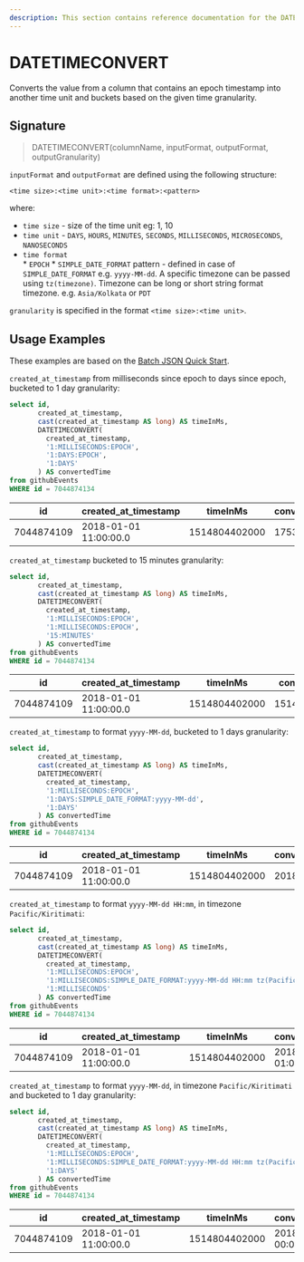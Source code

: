 ```yaml
---
description: This section contains reference documentation for the DATETIMECONVERT function.
---
```


# DATETIMECONVERT

Converts the value from a column that contains an epoch timestamp into another time unit and buckets based on the given time granularity.

## Signature

> DATETIMECONVERT(columnName, inputFormat, outputFormat, outputGranularity)

`inputFormat` and `outputFormat` are defined using the following structure:

`<time size>:<time unit>:<time format>:<pattern>`

where:

* `time size` - size of the time unit eg: 1, 10
* `time unit` - `DAYS`, `HOURS`, `MINUTES`, `SECONDS`, `MILLISECONDS`, `MICROSECONDS`, `NANOSECONDS`
* `time format`        
       * `EPOCH` 
       * `SIMPLE_DATE_FORMAT` pattern - defined in case of `SIMPLE_DATE_FORMAT` e.g. `yyyy-MM-dd`. 
          A specific timezone can be passed using `tz(timezone)`. 
          Timezone can be long or short string format timezone. 
          e.g. `Asia/Kolkata` or `PDT` 

`granularity` is specified in the format `<time size>:<time unit>`. 

## Usage Examples

These examples are based on the [Batch JSON Quick Start](../../basics/getting-started/quick-start.md#batch-json).


`created_at_timestamp` from milliseconds since epoch to days since epoch, bucketed to 1 day granularity:

```sql
select id, 
       created_at_timestamp, 
       cast(created_at_timestamp AS long) AS timeInMs,
       DATETIMECONVERT(
         created_at_timestamp, 
         '1:MILLISECONDS:EPOCH', 
         '1:DAYS:EPOCH', 
         '1:DAYS'
       ) AS convertedTime
from githubEvents
WHERE id = 7044874134
```

| id   | created_at_timestamp | timeInMs | convertedTime |
| ------------- | ------------- | ------------- | ------------- |
| 7044874109 | 2018-01-01 11:00:00.0  | 1514804402000 | 17532 

`created_at_timestamp` bucketed to 15 minutes granularity:

```sql
select id, 
       created_at_timestamp, 
       cast(created_at_timestamp AS long) AS timeInMs,
       DATETIMECONVERT(
         created_at_timestamp, 
         '1:MILLISECONDS:EPOCH', 
         '1:MILLISECONDS:EPOCH', 
         '15:MINUTES'
       ) AS convertedTime
from githubEvents
WHERE id = 7044874134
```

| id   | created_at_timestamp | timeInMs | convertedTime |
| ------------- | ------------- | ------------- | ------------- |
| 7044874109 | 2018-01-01 11:00:00.0  | 1514804402000 | 1514804400000 


`created_at_timestamp` to format `yyyy-MM-dd`, bucketed to 1 days granularity:

```sql
select id, 
       created_at_timestamp, 
       cast(created_at_timestamp AS long) AS timeInMs,
       DATETIMECONVERT(
         created_at_timestamp, 
         '1:MILLISECONDS:EPOCH', 
         '1:DAYS:SIMPLE_DATE_FORMAT:yyyy-MM-dd', 
         '1:DAYS'
       ) AS convertedTime
from githubEvents
WHERE id = 7044874134
```

| id   | created_at_timestamp | timeInMs | convertedTime |
| ------------- | ------------- | ------------- | ------------- |
| 7044874109 | 2018-01-01 11:00:00.0  | 1514804402000 | 2018-01-01 

`created_at_timestamp` to format `yyyy-MM-dd HH:mm`, in timezone `Pacific/Kiritimati`:

```sql
select id, 
       created_at_timestamp, 
       cast(created_at_timestamp AS long) AS timeInMs,
       DATETIMECONVERT(
         created_at_timestamp, 
         '1:MILLISECONDS:EPOCH', 
         '1:MILLISECONDS:SIMPLE_DATE_FORMAT:yyyy-MM-dd HH:mm tz(Pacific/Kiritimati)', 
         '1:MILLISECONDS'
       ) AS convertedTime
from githubEvents
WHERE id = 7044874134
```

| id   | created_at_timestamp | timeInMs | convertedTime |
| ------------- | ------------- | ------------- | ------------- |
| 7044874109 | 2018-01-01 11:00:00.0  | 1514804402000 | 2018-01-02 01:00

`created_at_timestamp` to format `yyyy-MM-dd`, in timezone `Pacific/Kiritimati` and bucketed to 1 day granularity:

```sql
select id, 
       created_at_timestamp, 
       cast(created_at_timestamp AS long) AS timeInMs,
       DATETIMECONVERT(
         created_at_timestamp, 
         '1:MILLISECONDS:EPOCH', 
         '1:MILLISECONDS:SIMPLE_DATE_FORMAT:yyyy-MM-dd HH:mm tz(Pacific/Kiritimati)', 
         '1:DAYS'
       ) AS convertedTime
from githubEvents
WHERE id = 7044874134
```

| id   | created_at_timestamp | timeInMs | convertedTime |
| ------------- | ------------- | ------------- | ------------- |
| 7044874109 | 2018-01-01 11:00:00.0  | 1514804402000 | 2018-01-02 00:00

